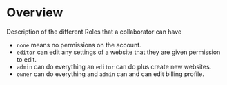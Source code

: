 # Overview

Description of the different Roles that a collaborator can have

* `none` means no permissions on the account.
* `editor` can edit any settings of a website that they are given permission to edit.
* `admin` can do everything an `editor` can do plus create new websites.
* `owner` can do everything and `admin` can and can edit billing profile.